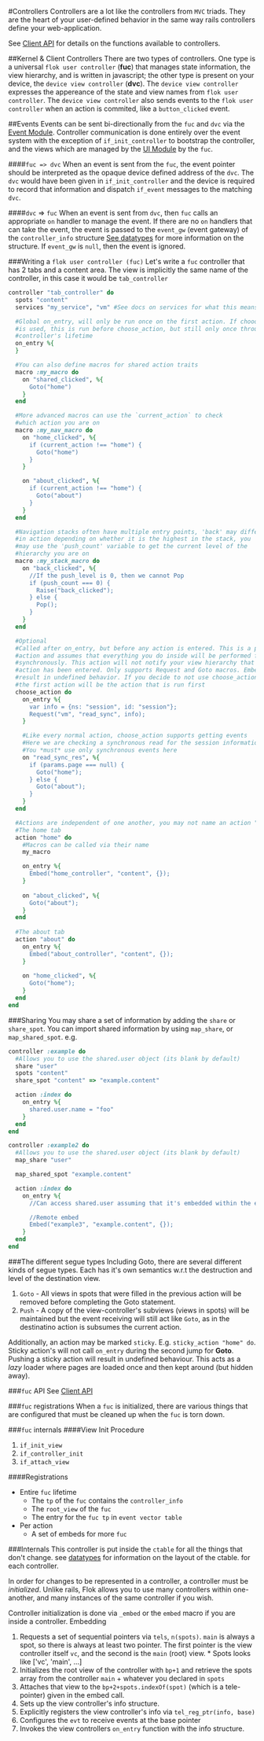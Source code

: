 #Controllers
Controllers are a lot like the controllers from `MVC` triads. They are the heart of your user-defined behavior in the same way rails controllers define your web-application.

See [Client API](./client_api.md) for details on the functions available to controllers.

##Kernel & Client Controllers
There are two types of controllers.  One type is a universal `flok user controller` (**fuc**) that manages state information, the view hierarchy, and is written in javascript; the other type is present on your device, the `device view controller` (**dvc**). The `device view controller` expresses the appereance of the state and view names from `flok user controller`.  The `device view controller` also sends events to the `flok user controller` when an action is commited, like a `button_clicked` event.

##Events
Events can be sent bi-directionally from the `fuc` and `dvc` via the [Event Module](./mod/event.md).  Controller communication is done entirely over the event system with the exception of `if_init_controller` to bootstrap the controller, and the views which are managed by the [UI Module](./mod/ui.md) by the `fuc`.

####`fuc => dvc`
When an event is sent from the `fuc`, the event pointer should be interpreted as the opaque device defined address of the `dvc`. The `dvc` would have been given in `if_init_controller` and the device is required to record that information and dispatch `if_event` messages to the matching `dvc`.

####`dvc` => `fuc`
When an event is sent from `dvc`, then `fuc` calls an appropriate `on` handler to manage the event. If there are no `on` handlers that can take the
event, the event is passed to the `event_gw` (event gateway) of the `controller_info` structure [See datatypes](./datatypes.md) for more information
on the structure. If `event_gw` is `null`, then the event is ignored.

###Writing a `flok user controller (fuc)`
Let's write a `fuc` controller that has 2 tabs and a content area. The view is implicitly the same name of the controller, in this case it would be
`tab_controller`

```ruby
controller "tab_controller" do
  spots "content"
  services "my_service", "vm" #See docs on services for what this means

  #Global on_entry, will only be run once on the first action. If chooose_action
  #is used, this is run before choose_action, but still only once throughout this
  #controller's lifetime
  on_entry %{
  }

  #You can also define macros for shared action traits
  macro :my_macro do
    on "shared_clicked", %{
      Goto("home")
    }
  end

  #More advanced macros can use the `current_action` to check
  #which action you are on
  macro :my_nav_macro do
    on "home_clicked", %{
      if (current_action !== "home") {
        Goto("home")
      }
    }

    on "about_clicked", %{
      if (current_action !== "home") {
        Goto("about")
      }
    }
  end

  #Navigation stacks often have multiple entry points, 'back' may differ
  #in action depending on whether it is the highest in the stack, you
  #may use the 'push_count' variable to get the current level of the
  #hierarchy you are on
  macro :my_stack_macro do
    on "back_clicked", %{
      //If the push_level is 0, then we cannot Pop
      if (push_count === 0) {
        Raise("back_clicked");
      } else {
        Pop();
      }
    }
  end

  #Optional
  #Called after on_entry, but before any action is entered. This is a pseudo
  #action and assumes that everything you do inside will be performed fully
  #synchronously. This action will not notify your view hierarchy that the
  #action has been entered. Only supports Request and Goto macros. Embedding will
  #result in undefined behavior. If you decide to not use choose_action then
  #the first action will be the action that is run first
  choose_action do
    on_entry %{
      var info = {ns: "session", id: "session"};
      Request("vm", "read_sync", info);
    }

    #Like every normal action, choose_action supports getting events
    #Here we are checking a synchronous read for the session information
    #You *must* use only synchronous events here
    on "read_sync_res", %{
      if (params.page === null) {
        Goto("home");
      } else {
        Goto("about");
      }
    }
  end

  #Actions are independent of one another, you may not name an action "choose_action"
  #The home tab
  action "home" do
    #Macros can be called via their name
    my_macro

    on_entry %{
      Embed("home_controller", "content", {});
    }
    
    on "about_clicked", %{
      Goto("about");
    }
  end
  
  #The about tab
  action "about" do
    on_entry %{
      Embed("about_controller", "content", {});
    }
    
    on "home_clicked", %{
      Goto("home");
    }
  end
end
```

###Sharing
You may share a set of information by adding the `share` or `share_spot`.  You can import shared information by using `map_share`, or `map_shared_spot`.
e.g.

```ruby
controller :example do
  #Allows you to use the shared.user object (its blank by default)
  share "user"
  spots "content"
  share_spot "content" => "example.content"

  action :index do
    on_entry %{
      shared.user.name = "foo"
    }
  end
end

controller :example2 do
  #Allows you to use the shared.user object (its blank by default)
  map_share "user"

  map_shared_spot "example.content"

  action :index do
    on_entry %{
      //Can access shared.user assuming that it's embedded within the example controller

      //Remote embed
      Embed("example3", "example.content", {});
    }
  end
end
```

###The different segue types
Including Goto, there are several different kinds of segue types.  Each has it's own semantics w.r.t the destruction and level of the destination view.

  1. `Goto` - All views in spots that were filled in the previous action will be removed before completing the Goto statement.
  2. `Push` - A copy of the view-controller's subviews (views in spots) will be maintained but the event receiving will still act like `Goto`, as in the destinatino action is subsumes the current action.

Additionally, an action may be marked `sticky`. E.g. `sticky_action "home" do`. Sticky action's will not call `on_entry` during the second jump for **Goto**. Pushing a sticky action
will result in undefined behaviour. This acts as a *lazy* loader where pages are loaded once and then kept around (but hidden away).

###`fuc` API
  See [Client API](./client_api.md)

###`fuc` registrations
When a `fuc` is initialized, there are various things that are configured that must be cleaned up when the `fuc` is torn down.

###`fuc` internals
####View Init Procedure
  1. `if_init_view`
  2. `if_controller_init`
  3. `if_attach_view`

####Registrations
  * Entire `fuc` lifetime
    * The `tp` of the `fuc` contains the `controller_info`
    * The `root_view` of the `fuc`
    * The entry for the `fuc tp` in `event vector table`
  * Per action
    * A set of embeds for more `fuc`

###Internals
This controller is put inside the `ctable` for all the things that don't change. see [datatypes](./datatypes.md) for information on the layout of the ctable.
for each controller.

In order for changes to be represented in a controller, a controller must be *initialized*. Unlike rails, Flok allows you to use many controllers within one-another,
and many instances of the same controller if you wish. 

Controller initialization is done via `_embed` or the `embed` macro if you are inside a controller. Embedding
  1. Requests a set of sequential pointers via `tels`, `n(spots)`.  `main` is always a spot, so there is always at least two pointer. The first pointer is the view controller itself `vc`, and the second is the `main` (root) view.
    * Spots looks like ['vc', 'main', ...]
  2. Initializes the root view of the controller with `bp+1` and retrieve the spots array from the controller `main` + whatever you declared in `spots`
  3. Attaches that view to the `bp+2+spots.indexOf(spot)` (which is a tele-pointer) given in the embed call.
  4. Sets up the view controller's info structure.
  5. Explicitly registers the view controller's info via `tel_reg_ptr(info, base)`
  6. Configures the `evt` to receive events at the base pointer
  6. Invokes the view controllers `on_entry` function with the info structure.
